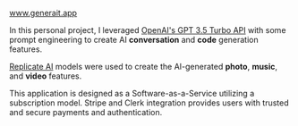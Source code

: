 <a href='https://www.generait.app/' target='_blank'>www.generait.app</a>

In this personal project, I leveraged <a href='https://platform.openai.com/docs/guides/gpt' target='_blank'>OpenAI's GPT 3.5 Turbo API</a> with some prompt engineering to create AI **conversation** and **code** generation features.

<a href='https://replicate.com/' target='_blank'>Replicate AI</a> models were used to create the AI-generated **photo**, **music**, and **video** features.

This application is designed as a Software-as-a-Service utilizing a subscription model. Stripe and Clerk integration provides users with trusted and secure payments and authentication.
